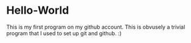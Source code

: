 # Hello-World

This is my first program on my github account. 
This is obvusely a trivial program that I used to set up git and github. :) 
